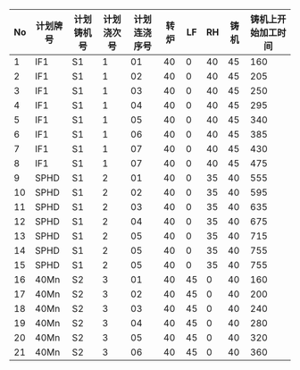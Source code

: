 ﻿| No | 计划牌号 | 计划铸机号 | 计划浇次号 | 计划连浇序号 | 转炉 | LF | RH | 铸机 | 铸机上开始加工时间 |
|----|------|-------|-------|--------|----|----|----|----|-----------|
| 1  | IF1  | S1    | 1     | 01     | 40 | 0  | 40 | 45 | 160       |
| 2  | IF1  | S1    | 1     | 02     | 40 | 0  | 40 | 45 | 205       |
| 3  | IF1  | S1    | 1     | 03     | 40 | 0  | 40 | 45 | 250       |
| 4  | IF1  | S1    | 1     | 04     | 40 | 0  | 40 | 45 | 295       |
| 5  | IF1  | S1    | 1     | 05     | 40 | 0  | 40 | 45 | 340       |
| 6  | IF1  | S1    | 1     | 06     | 40 | 0  | 40 | 45 | 385       |
| 7  | IF1  | S1    | 1     | 07     | 40 | 0  | 40 | 45 | 430       |
| 8  | IF1  | S1    | 1     | 07     | 40 | 0  | 40 | 45 | 475       |
| 9  | SPHD | S1    | 2     | 01     | 40 | 0  | 35 | 40 | 555       |
| 10 | SPHD | S1    | 2     | 02     | 40 | 0  | 35 | 40 | 595       |
| 11 | SPHD | S1    | 2     | 03     | 40 | 0  | 35 | 40 | 635       |
| 12 | SPHD | S1    | 2     | 04     | 40 | 0  | 35 | 40 | 675       |
| 13 | SPHD | S1    | 2     | 05     | 40 | 0  | 35 | 40 | 715       |
| 14 | SPHD | S1    | 2     | 05     | 40 | 0  | 35 | 40 | 755       |
| 15 | SPHD | S1    | 2     | 05     | 40 | 0  | 35 | 40 | 755       |
| 16 | 40Mn | S2    | 3     | 01     | 40 | 45 | 0  | 40 | 160       |
| 17 | 40Mn | S2    | 3     | 02     | 40 | 45 | 0  | 40 | 200       |
| 18 | 40Mn | S2    | 3     | 03     | 40 | 45 | 0  | 40 | 240       |
| 19 | 40Mn | S2    | 3     | 04     | 40 | 45 | 0  | 40 | 280       |
| 20 | 40Mn | S2    | 3     | 05     | 40 | 45 | 0  | 40 | 320       |
| 21 | 40Mn | S2    | 3     | 06     | 40 | 45 | 0  | 40 | 360       |
